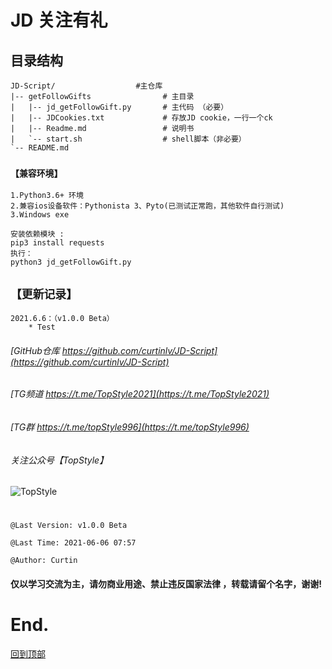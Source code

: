 
# JD 关注有礼

##  目录结构
    JD-Script/                  #主仓库
    |-- getFollowGifts                # 主目录
    |   |-- jd_getFollowGift.py       # 主代码 （必要）
    |   |-- JDCookies.txt             # 存放JD cookie，一行一个ck
    |   |-- Readme.md                 # 说明书
    |   `-- start.sh                  # shell脚本（非必要）
    `-- README.md


### `【兼容环境】`
    1.Python3.6+ 环境
    2.兼容ios设备软件：Pythonista 3、Pyto(已测试正常跑，其他软件自行测试)   
    3.Windows exe 

    安装依赖模块 :
    pip3 install requests
    执行：
    python3 jd_getFollowGift.py


## `【更新记录】`
    2021.6.6：（v1.0.0 Beta）
        * Test


###### [GitHub仓库 https://github.com/curtinlv/JD-Script](https://github.com/curtinlv/JD-Script) 
###### [TG频道 https://t.me/TopStyle2021](https://t.me/TopStyle2021)
###### [TG群 https://t.me/topStyle996](https://t.me/topStyle996)
###### 关注公众号【TopStyle】
![TopStyle](https://gitee.com/curtinlv/img/raw/master/gzhcode.jpg)
# 
    @Last Version: v1.0.0 Beta

    @Last Time: 2021-06-06 07:57

    @Author: Curtin
#### **仅以学习交流为主，请勿商业用途、禁止违反国家法律 ，转载请留个名字，谢谢!** 

# End.
[回到顶部](#readme)
